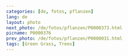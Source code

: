 ```yaml
---
categories: [de, fotos, pflanzen]
lang: de
layout: photo
next_photo: /de/fotos/pflanzen/P0000373.html
picname: P0000376
prev_photo: /de/fotos/pflanzen/P0000031.html
tags: [Green Grass, Trees]
---
```

